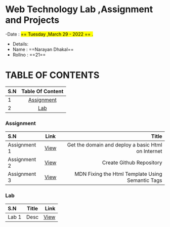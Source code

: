 # Web Technology Lab ,Assignment and Projects
-Date : <mark> == Tuesday ,March 29 - 2022 == .

- Details:
- Name : ==Narayan Dhakal==
- Rollno : ==21==


# TABLE OF CONTENTS



| S.N      | Table Of Content | 
| :---     |    :----:        |  
| 1        |   [Assignment](#Assignment)    |  
| 2        |   [Lab](#lab)    |  




### Assignment 
| S.N      |  Link |  Title |
| :---        |    :----:   |          ---: |
| Assignment 1      |[View](Assignments/Assignment%201/README.md)|Get the domain and deploy a basic Html on Internet       |  
| Assignment 2      | <a href="#Homework">View</a> | Create Github Repository     | 
| Assignment 3      |  <a href="#Homework">View</a> |MDN Fixing the Html Template Using Semantic Tags      | 



### Lab 
| S.N      | Title | Link    |
| :---        |    :----:   |          ---: |
| Lab 1      | Desc     |  <a href="#Homework">View</a> |